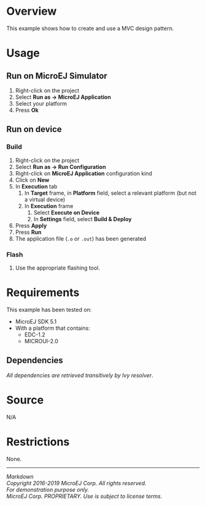 # Overview

This example shows how to create and use a MVC design pattern.

# Usage

## Run on MicroEJ Simulator

1. Right-click on the project
2. Select **Run as -> MicroEJ Application**
3. Select your platform 
4. Press **Ok**

## Run on device

### Build

1. Right-click on the project
2. Select **Run as -> Run Configuration**
3. Right-click on **MicroEJ Application** configuration kind
4. Click on **New**
5. In **Execution** tab
    1. In **Target** frame, in **Platform** field, select a relevant platform (but not a virtual device)
    2. In **Execution** frame
        1. Select **Execute on Device**
        2. In **Settings** field, select **Build & Deploy**
6. Press **Apply**
7. Press **Run**
8. The application file (`.o` or `.out`) has been generated

### Flash

1. Use the appropriate flashing tool.

# Requirements

This example has been tested on:

* MicroEJ SDK 5.1
* With a platform that contains:
    * EDC-1.2
    * MICROUI-2.0

## Dependencies

_All dependencies are retrieved transitively by Ivy resolver_.

# Source

N/A

# Restrictions

None.
 
---  
_Markdown_   
_Copyright 2016-2019 MicroEJ Corp. All rights reserved._   
_For demonstration purpose only._   
_MicroEJ Corp. PROPRIETARY. Use is subject to license terms._  